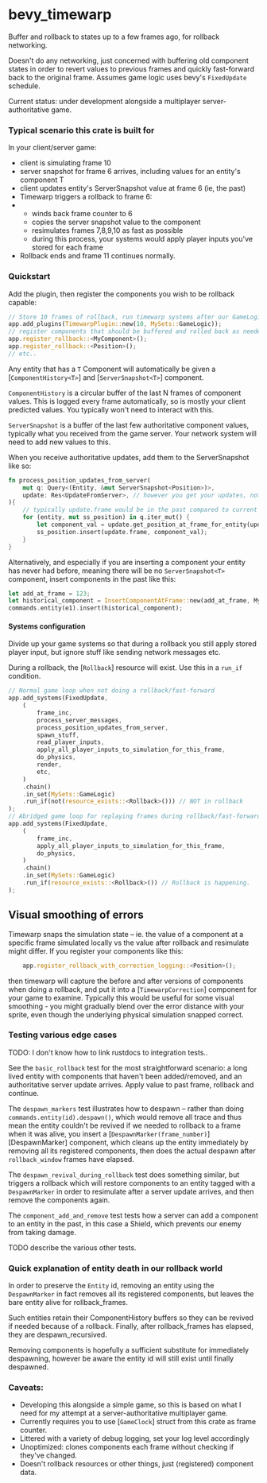 # bevy_timewarp

Buffer and rollback to states up to a few frames ago, for rollback networking.

Doesn't do any networking, just concerned with buffering old component states in order to
revert values to previous frames and quickly fast-forward back to the original frame.
Assumes game logic uses bevy's `FixedUpdate` schedule.

Current status: under development alongside a multiplayer server-authoritative game.

### Typical scenario this crate is built for

In your client/server game:

- client is simulating frame 10
- server snapshot for frame 6 arrives, including values for an entity's component T
- client updates entity's ServerSnapshot<T> value at frame 6 (ie, the past)
- Timewarp triggers a rollback to frame 6:
- - winds back frame counter to 6
  - copies the server snapshot value to the component
  - resimulates frames 7,8,9,10 as fast as possible
  - during this process, your systems would apply player inputs you've stored for each frame
- Rollback ends and frame 11 continues normally.

### Quickstart

Add the plugin, then register the components you wish to be rollback capable:

```rust
// Store 10 frames of rollback, run timewarp systems after our GameLogic set.
app.add_plugins(TimewarpPlugin::new(10, MySets::GameLogic));
// register components that should be buffered and rolled back as needed:
app.register_rollback::<MyComponent>();
app.register_rollback::<Position>();
// etc..
```

Any entity that has a `T` Component will automatically be given a [`ComponentHistory<T>`] and
[`ServerSnapshot<T>`] component.

`ComponentHistory` is a circular buffer of the last N frames of component values.
This is logged every frame automatically, so is mostly your client predicted values.
You typically won't need to interact with this.

`ServerSnapshot` is a buffer of the last few authoritative component values, typically what
you received from the game server. Your network system will need to add new values to this.

When you receive authoritative updates, add them to the ServerSnapshot<MyComponent> like so:

```rust
fn process_position_updates_from_server(
    mut q: Query<(Entity, &mut ServerSnapshot<Position>)>,
    update: Res<UpdateFromServer>, // however you get your updates, not our business.
){
    // typically update.frame would be in the past compared to current client frame
    for (entity, mut ss_position) in q.iter_mut() {
        let component_val = update.get_position_at_frame_for_entity(update.frame, entity); // whatever
        ss_position.insert(update.frame, component_val);
    }
}
```

Alternatively, and especially if you are inserting a component your entity has never had before,
meaning there will be no `ServerSnapshot<T>` component, insert components in the past like this:

```rust
let add_at_frame = 123;
let historical_component = InsertComponentAtFrame::new(add_at_frame, MyComponent);
commands.entity(e1).insert(historical_component);
```

#### Systems configuration

Divide up your game systems so that during a rollback you still apply stored player input,
but ignore stuff like sending network messages etc.

During a rollback, the [`Rollback`] resource will exist. Use this in a `run_if` condition.

```rust
// Normal game loop when not doing a rollback/fast-forward
app.add_systems(FixedUpdate,
    (
        frame_inc,
        process_server_messages,
        process_position_updates_from_server,
        spawn_stuff,
        read_player_inputs,
        apply_all_player_inputs_to_simulation_for_this_frame,
        do_physics,
        render,
        etc,
    )
    .chain()
    .in_set(MySets::GameLogic)
    .run_if(not(resource_exists::<Rollback>())) // NOT in rollback
);
// Abridged game loop for replaying frames during rollback/fast-forward
app.add_systems(FixedUpdate,
    (
        frame_inc,
        apply_all_player_inputs_to_simulation_for_this_frame,
        do_physics,
    )
    .chain()
    .in_set(MySets::GameLogic)
    .run_if(resource_exists::<Rollback>()) // Rollback is happening.
);
```

## Visual smoothing of errors

Timewarp snaps the simulation state – ie. the value of a component at a specific frame simulated
locally vs the value after rollback and resimulate might differ.
If you register your components like this:

```rust
    app.register_rollback_with_correction_logging::<Position>();
```

then timewarp will capture the before and after versions of components when doing a rollback,
and put it into a [`TimewarpCorrection`] component for your game to examine.
Typically this would be useful for some visual smoothing - you might gradually blend over the
error distance with your sprite, even though the underlying physical simulation snapped correct.

### Testing various edge cases

TODO: I don't know how to link rustdocs to integration tests..

See the `basic_rollback` test for the most
straightforward scenario: a long lived entity with components that haven't been added/removed,
and an authoritative server update arrives. Apply value to past frame, rollback and continue.

The `despawn_markers` test illustrates how to despawn –
rather than doing `commands.entity(id).despawn()`, which would remove all trace and thus
mean the entity couldn't be revived if we needed to rollback to a frame when it was alive,
you insert a [`DespawnMarker(frame_number)`][DespawnMarker] component, which cleans up
the entity immediately by removing all its registered components, then does the actual despawn
after `rollback_window` frames have elapsed.

The `despawn_revival_during_rollback` test
does something similar, but triggers a rollback which will restore components to an entity
tagged with a `DespawnMarker` in order to resimulate after a server update arrives, and then
remove the components again.

The `component_add_and_remove` test
tests how a server can add a component to an entity in the past, in this case a Shield, which
prevents our enemy from taking damage.

TODO describe the various other tests.

### Quick explanation of entity death in our rollback world

In order to preserve the `Entity` id, removing an entity using the `DespawnMarker` in fact
removes all its registered components, but leaves the bare entity alive for rollback_frames.

Such entities retain their ComponentHistory buffers so they can be revived if needed because of
a rollback. Finally, after rollback_frames has elapsed, they are despawn_recursived.

Removing components is hopefully a sufficient substitute for immediately despawning, however
be aware the entity id will still exist until finally despawned.

### Caveats:

- Developing this alongside a simple game, so this is based on what I need for my attempt at
  a server-authoritative multiplayer game.
- Currently requires you to use [`GameClock`] struct from this crate as frame counter.
- Littered with a variety of debug logging, set your log level accordingly
- Unoptimized: clones components each frame without checking if they've changed.
- Doesn't rollback resources or other things, just (registered) component data.

